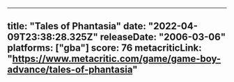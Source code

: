 
---
title: "Tales of Phantasia"
date: "2022-04-09T23:38:28.325Z"
releaseDate: "2006-03-06"
platforms: ["gba"]
score: 76
metacriticLink: "https://www.metacritic.com/game/game-boy-advance/tales-of-phantasia"
---
